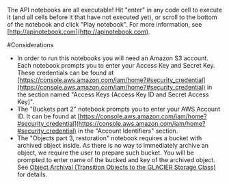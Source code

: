 The API notebooks are all executable! Hit "enter" in any code cell to execute it (and all cells before it that have not executed yet), or scroll to the bottom of the notebook and click "Play notebook". For more information, see [http://apinotebook.com](http://apinotebook.com).

#Considerations

- In order to run this notebooks you will need an Amazon S3 account. Each notebook prompts you to enter your Access Key and Secret Key. These credentials can be found at [https://console.aws.amazon.com/iam/home?#security_credential](https://console.aws.amazon.com/iam/home?#security_credential) in the section named "Access Keys (Access Key ID and Secret Access Key)".
- The "Buckets part 2" notebook prompts you to enter your AWS Account ID. It can be found at [https://console.aws.amazon.com/iam/home?#security_credential](https://console.aws.amazon.com/iam/home?#security_credential) in the "Account Identifiers" section.​
- The "Objects part 3, restoration" notebook requires a bucket with archived object inside. As there is no way to immediately archive an object, we require the user to prepare such bucket. You will be prompted to enter name of the bucked and key of the archived object. See [Object Archival (Transition Objects to the GLACIER Storage Class)](http://docs.aws.amazon.com/AmazonS3/latest/dev/object-archival.html) for details.
